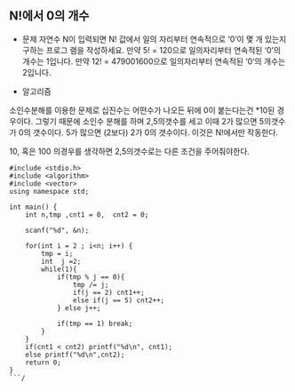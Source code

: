 ## N!에서 0의 개수

* 문제
자연수 N이 입력되면 N! 값에서 일의 자리부터 연속적으로 ‘0’이 몇 개 있는지 구하는 프로그 램을 작성하세요.
만약 5! = 120으로 일의자리부터 연속적된 ‘0’의 개수는 1입니다.
만약 12! = 479001600으로 일의자리부터 연속적된 ‘0’의 개수는 2입니다.

* 알고리즘

소인수분해를 이용한 문제로 십진수는 어떤수가 나오든 뒤에 0이 붙는다는건 *10된 경우이다. 
그렇기 때문에 소인수 분해를 하며 2,5의갯수를 세고 이때 2가 많으면 5의갯수가 0의 갯수이다. 5가 많으면 (2보다) 2가 0의 갯수이다.
이것은 N!에서만 작동한다.

10, 혹은 100 의경우를 생각하면 2,5의갯수로는 다른 조건을 주어줘야한다.

```
#include <stdio.h>
#include <algorithm>
#include <vector>
using namespace std;

int main() {
    int n,tmp ,cnt1 = 0,  cnt2 = 0; 

    scanf("%d", &n);

    for(int i = 2 ; i<n; i++) {
        tmp = i;
        int  j =2;
        while(1){
            if(tmp % j == 0){
                tmp /= j;
                if(j == 2) cnt1++;
                else if(j == 5) cnt2++;
            } else j++;

            if(tmp == 1) break;
        }
    }
    if(cnt1 < cnt2) printf("%d\n", cnt1);
    else printf("%d\n",cnt2);
    return 0;
}
```/